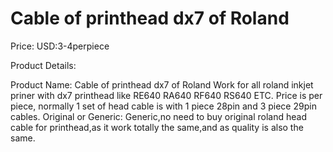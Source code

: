 # Cable of printhead dx7 of Roland

Price: USD:3-4perpiece

Product Details:

Product Name:
Cable of printhead dx7 of Roland
Work for all roland inkjet priner with dx7 printhead like RE640 RA640 RF640 RS640 ETC. Price is per piece, normally 1 set of head cable is with 1 piece 28pin and 3 piece 29pin cables.
Original or Generic:
Generic,no need to buy original roland head cable for printhead,as it work totally the same,and as quality is also the same.
